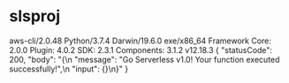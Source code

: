 # slsproj
aws-cli/2.0.48 Python/3.7.4 Darwin/19.6.0 exe/x86_64
Framework Core: 2.0.0
Plugin: 4.0.2
SDK: 2.3.1
Components: 3.1.2
v12.18.3
{
    "statusCode": 200,
    "body": "{\n  \"message\": \"Go Serverless v1.0! Your function executed successfully!\",\n  \"input\": {}\n}"
}
